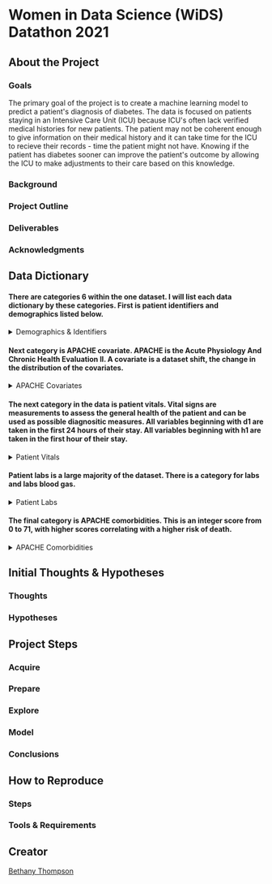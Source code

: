 # Women in Data Science (WiDS) Datathon 2021
## About the Project
### Goals
The primary goal of the project is to create a machine learning model to predict a patient's diagnosis of diabetes. The data is focused on patients staying in an Intensive Care Unit (ICU) because ICU's often lack verified medical histories for new patients. The patient may not be coherent enough to give information on their medical history and it can take time for the ICU to recieve their records - time the patient might not have. Knowing if the patient has diabetes sooner can improve the patient's outcome by allowing the ICU to make adjustments to their care based on this knowledge.

### Background

### Project Outline

### Deliverables

### Acknowledgments

## Data Dictionary
#### There are categories 6 within the one dataset. I will list each data dictionary by these categories. First is patient identifiers and demographics listed below.
<details>
<summary> Demographics & Identifiers </summary>

| Feature Name          | Description                                                                                                                                             | Data Type | Null % |
|-----------------------|---------------------------------------------------------------------------------------------------------------------------------------------------------|-----------|--------|
| encounter_id          | Unique ID number for patient unit stay                                                                                                                  | integer   | 0      |
| hospital_id           | Unique ID number for each hospital: 204 hospitals                                                                                                       | integer   | 0      |
| age                   | Age of patient in years: 0 - 89                                                                                                                         | float     | 4      |
| bmi                   | Body Mass Index in kg/m^2: goes to 6 decimal places                                                                                                     | float     | 4      |
| elective_surgery      | Boolean if patient was admitted for elective surgery                                                                                                    | integer   | 0      |
| ethnicity             | The common national or cultural tradition which the person belongs to: <br>African American, Asian, Caucasian, Hispanic, Native American, Other/Unknown | string    | 1      |
| gender                | The genotypical sex of the patient: 'M' or 'F'                                                                                                          | string    | 0      |
| height                | Height in centimeters                                                                                                                                   | float     | 2      |
| hospital_admit_source | Location of patient prior to being admitted to hospital                                                                                                 | string    | 26     |
| icu_admit_source      | Location of patient prior to being admitted to unit                                                                                                     | string    | 0      |
| icu_id                | Unique ID # for unit the patient was admitted                                                                                                           | integer   | 0      |
| icu_stay_type         | 3 types: admit, transfer, or readmit                                                                                                                    | string    | 0      |
| icu_type              | Classification for type of care the unit can give                                                                                                       | string    | 0      |
| pre_icu_los_days      | Length of stay between hospital admission and unit admission                                                                                            | float     | 0      |
| readmission_status    | Whether patient has been admitted to the unit previously, all values are 0                                                                              | integer   | 0      |
| weight                | The weight (body mass) in kilograms                                                                                                                     | float     | 3      |

</details>

#### Next category is APACHE covariate. APACHE is the Acute Physiology And Chronic Health Evaluation II. A covariate is a dataset shift, the change in the distribution of the covariates.  

<details>
<summary> APACHE Covariates </summary>

| Feature Name          | Description                                                                                                                                                                                                                                                                            | Data Type | Null % |
|-----------------------|----------------------------------------------------------------------------------------------------------------------------------------------------------------------------------------------------------------------------------------------------------------------------------------|-----------|--------|
| albumin_apache        | Albumin concentration measured during the first 24 hours in g/L, results in the highest APACHE III score. Ranges from 1.2 - 4.6                                                                                                                                                        | float     | 60     |
| apache_2_diagnosis    | APACHE II diagnosis for the ICU admission. Ranges from 101 - 308                                                                                                                                                                                                                       | float     | 1      |
| apache_3j_diagnosis   | APACHE III-J sub-diagnosis code, best describes the reason for the ICU admission. Ranges from .01 - 2201.05                                                                                                                                                                            | float     | 1      |
| apache_post_operative | APACHE operative status; 1 for post-operative, 0 for non-operative                                                                                                                                                                                                                     | integer   | 0      |
| arf_apache            | Whether the patient had acute renal failure during the first 24 hours of their unit stay, defined as a 24 hour urine output <410ml, creatinine >=133 micromol/L and no chronic dialysis. 0 or 1                                                                                        | integer   | 0      |
| bilirubin_apache      | Bilirubin concentration measured during the first 24 hours in micromol/L, results in the highest APACHE III score. Ranges from .1 - 60.2                                                                                                                                               | float     | 63     |
| bun_apache            | Blood Urea Nitrogen concentration measured during the first 24 hours in mmol/L, results in the highest APACHE III score. Ranges from 4.0 - 27.0                                                                                                                                        | float     | 20     |
| creatinine_apache     | Creatinine concentration measured during the first 24 hours in micromol/L, results in the highest APACHE III score. Ranges from .3 - 11.18                                                                                                                                             | float     | 19     |
| fio2_apache           | Fraction of Inspired Oxygen from the arterial blood gas taken during the first 24 hours of unit admission, produces the highest APACHE III score for oxygenation. Ranges from .21 - 1.0                                                                                                | float     | 77     |
| gcs_eyes_apache       | Eye opening component of the Glasgow Coma Scale measured during the first 24 hours, results in the highest APACHE III score. Values of 1, 2, 3, or 4                                                                                                                                   | float     | 2      |
| gcs_motor_apache      | Motor component of the Glasgow Coma Scale measured during the first 24 hours, results in the highest APACHE III score. Values of 1, 2, 3, 4, 5, or 6                                                                                                                                   | float     | 2      |
| gcs_unable_apache     | Whether the Glasgow Coma Scale was unable to be assessed due to patient sedation. 0 or 1                                                                                                                                                                                               | float     | 1      |
| gcs_verbal_apache     | Verbal component of the Glasgow Coma Scale measured during the first 24 hours, results in the highest APACHE III score. Values of 1, 2, 3, 4, or 5                                                                                                                                     | float     | 2      |
| glucose_apache        | Glucose concentration measured during the first 24 hours in mmol/L, results in the highest APACHE III score. Ranges from 39.0 - 598.7                                                                                                                                                  | float     | 11     |
| heart_rate_apache     | Heart rate measured during the first 24 hours in bpm, results in the highest APACHE III score. Ranges from 30.0 - 178.0                                                                                                                                                                | float     | 0      |
| hematocrit_apache     | Hematocrit measured during the first 24 hours, results in the highest APACHE III score. Ranges from 16.2 - 51.4                                                                                                                                                                        | float     | 21     |
| intubated_apache      | Whether the patient was intubated at the time of the highest scoring arterial blood gas used in the oxygenation score. 0 or 1                                                                                                                                                          | integer   | 0      |
| map_apache            | Mean Arterial Pressure measured during the first 24 hours in ml of mercury, results in the highest APACHE III score. Ranges from 40.0 - 200.0                                                                                                                                          | float     | 1      |
| paco2_apache          | Partial Pressure of Carbon Dioxide from the arterial blood gas taken during the first 24 hours of unit admission in ml of mercury, produces the highest APACHE III score for oxygenation. Ranges from 18.0 - 95.0ml of mercury                                                         | float     | 77     |
| paco2_for_ph_apache   | Partial Pressure of Carbon Dioxide from the arterial blood gas taken during the first 24 hours of unit admission ml of mercury, produces the highest APACHE III score for acid-base disturbance. Ranges from 18.0 - 95.0                                                               | float     | 77     |
| pao2_apache           | Partial Pressure of Oxygen from the arterial blood gas taken during the first 24 hours of unit admission in ml of mercury, produces the highest APACHE III score for oxygenation. Ranges from 31.0 - 498.0                                                                             | float     | 77     |
| ph_apache             | pH from the arterial blood gas taken during the first 24 hours of unit admission, produces the highest APACHE III score for acid-base disturbance. Ranges from 6.97 - 7.59                                                                                                             | float     | 77     |
| resprate_apache       | Respiratory rate measured during the first 24 hours in breaths/minute, results in the highest APACHE III score. Ranges from 4.0 - 60.0                                                                                                                                                 | float     | 1      |
| sodium_apache         | Sodium concentration measured during the first 24 hours in mmol/L, results in the highest APACHE III score. Ranges from 117.0 - 158.0                                                                                                                                                  | float     | 19     |
| temp_apache           | Temperature measured during the first 24 hours in degrees celsius, results in the highest APACHE III score. Ranges from 32.1 - 39.7                                                                                                                                                    | float     | 5      |
| urineoutput_apache    | Total urine output for the first 24 hours in ml. Ranges from 0 - 8716.7                                                                                                                                                                                                                | float     | 49     |
| ventilated_apache     | Whether the patient was invasively ventilated at the time of the highest scoring arterial blood gas using the oxygenation scoring algorithm, including any mode of positive pressure ventilation delivered through a circuit attached to an endo-tracheal tube or tracheostomy. 0 or 1 | integer   | 0      |
| wbc_apache            | White blood cell count measured during the first 24 hours in 10^9/L, results in the highest APACHE III score. Ranges from .9 - 45.8                                                                                                                                                    | float     | 23     |

</details>

#### The next category in the data is patient vitals. Vital signs are measurements to assess the general health of the patient and can be used as possible diagnositic measures. All variables beginning with d1 are taken in the first 24 hours of their stay. All variables beginning with h1 are taken in the first hour of their stay.  

<details>
<summary> Patient Vitals </summary>
  
  **Day 1 Vitals**
  
  | Variable Name             | Description                                                                                                           | Data Type | Null % |
|---------------------------|-----------------------------------------------------------------------------------------------------------------------|-----------|--------|
| d1_diasbp_invasive_max    | Highest diastolic blood pressure in ml of mercury, invasively measured. Ranges from 37 - 181                          | integer   | 73     |
| d1_diasbp_invasive_min    | Lowest diastolic blood pressure in ml of mercury, invasively measured. Ranges from 5 - 89                             | integer   | 73     |
| d1_diasbp_max             | Highest diastolic blood pressure in ml of mercury, either non-invasively or invasively measured. Ranges from 46 - 165 | integer   | 0      |
| d1_diasbp_min             | Lowest diastolic blood pressure in ml of mercury, either non-invasively or invasively measured. Ranges from 13 - 90   | integer   | 0      |
| d1_diasbp_noninvasive_max | Highest diastolic blood pressure in ml of mercury, non-invasively measured. Ranges from 46 - 165                      | integer   | 1      |
| d1_diasbp_noninvasive_min | Lowest diastolic blood pressure in ml of mercury, non-invasively measured. Ranges from 13 - 90                        | integer   | 1      |
| d1_heartrate_max          | Highest heart rate in beats/minute. Ranges from 58 - 177                                                              | integer   | 0      |
| d1_heartrate_min          | Lowest heart rate in beats/minute. Ranges from 0 - 175                                                                | integer   | 0      |
| d1_mbp_invasive_max       | Highest mean blood pressure in ml of mercury, invasively measured. Ranges from 38 - 322                               | integer   | 73     |
| d1_mbp_invasive_min       | Lowest mean blood pressure in ml of mercury, invasively measured. Ranges from 2 - 119                                 | integer   | 73     |
| d1_mbp_max                | Highest mean blood pressure in ml of mercury, either non-invasively or invasively measured. Ranges from 60 - 184      | integer   | 0      |
| d1_mbp_min                | Lowest mean blood pressure in ml of mercury, either non-invasively or invasively measured. Ranges from 22 - 112       | integer   | 0      |
| d1_mbp_noninvasive_max    | Highest mean blood pressure in ml of mercury, non-invasively measured. Ranges from 60 - 181                           | integer   | 2      |
| d1_mbp_noninvasive_min    | Lowest mean blood pressure in ml of mercury, non-invasively measured. Ranges from 22 - 112                            | integer   | 2      |
| d1_resprate_max           | Highest respiratory rate in breaths/minute. Ranges from 14 - 92                                                       | integer   | 1      |
| d1_resprate_min           | Lowest respiratory rate in breaths/minute. Ranges from 0 - 100                                                        | integer   | 1      |
| d1_spo2_max               | Highest peripheral oxygen saturation as a %. Ranges from 0 - 100                                                      | integer   | 0      |
| d1_spo2_min               | Lowest peripheral oxygen saturation as a %. Ranges from 0 - 100                                                       | integer   | 0      |
| d1_sysbp_invasive_max     | Highest systolic blood pressure in ml of mercury, invasively measured. Ranges from 71 - 295                           | integer   | 73     |
| d1_sysbp_invasive_min     | Lowest systolic blood pressure in ml of mercury, invasively measured. Ranges from 10 - 172                            | integer   | 73     |
| d1_sysbp_max              | Highest systolic blood pressure in ml of mercury, either non-invasively or invasively measured. Ranges from 90 - 232  | integer   | 0      |
| d1_sysbp_min              | Lowest systolic blood pressure in ml of mercury, either non-invasively or invasively measured. Ranges from 41 - 160   | integer   | 0      |
| d1_sysbp_noninvasive_max  | Highest systolic blood pressure in ml of mercury, non-invasively measured. Ranges from 90 - 232                       | integer   | 1      |
| d1_sysbp_noninvasive_min  | Lowest systolic blood pressure in ml of mercury, non-invasively measured. Ranges from 41 - 160                        | integer   | 1      |
| d1_temp_max               | Highest core temperature in degrees Celsius, invasively measured. Ranges from 35 - 40                                 | integer   | 3      |
| d1_temp_min               | Lowest core temperature in degrees Celsius. Ranges from 32 - 38                                                       | integer   | 3      |
  
  **Hour 1 Vitals**
  
  | Variable Name             | Description                                                                                                           | Data Type | Null % |
|---------------------------|-----------------------------------------------------------------------------------------------------------------------|-----------|--------|
|h1_diasbp_invasive_max    | Highest diastolic blood pressure in ml of mercury, invasively measured. Ranges from 33 - 135                          | integer   | 81     |
| h1_diasbp_invasive_min    | Lowest diastolic blood pressure in ml of mercury, invasively measured. Ranges from 19 - 104                           | integer   | 81     |
| h1_diasbp_max             | Highest diastolic blood pressure in ml of mercury, either non-invasively or invasively measured. Ranges from 37 - 143 | integer   | 4      |
| h1_diasbp_min             | Lowest diastolic blood pressure in ml of mercury, either non-invasively or invasively measured. Ranges from 22 - 113  | integer   | 4      |
| h1_diasbp_noninvasive_max | Highest diastolic blood pressure in ml of mercury, non-invasively measured. Ranges from 37 - 144                      | integer   | 9      |
| h1_diasbp_noninvasive_min | Lowest diastolic blood pressure in ml of mercury, non-invasively measured. Ranges from 22 - 114                       | integer   | 9      |
| h1_heartrate_max          | Highest heart rate in beats/minute. Ranges from 46 - 164                                                              | integer   | 3      |
| h1_heartrate_min          | Lowest heart rate in beats/minute. Ranges from 36 - 144                                                               | integer   | 3      |
| h1_mbp_invasive_max       | Highest mean blood pressure in ml of mercury, invasively measured. Ranges from 36 - 293                               | integer   | 80     |
| h1_mbp_invasive_min       | Lowest mean blood pressure in ml of mercury, invasively measured. Ranges from 8 - 140                                 | integer   | 80     |
| h1_mbp_max                | Highest mean blood pressure in ml of mercury, either non-invasively or invasively measured. Ranges from 49 - 165      | integer   | 5      |
| h1_mbp_min                | Lowest mean blood pressure in ml of mercury, either non-invasively or invasively measured. Ranges from 32 - 138       | integer   | 5      |
| h1_mbp_noninvasive_max    | Highest mean blood pressure in ml of mercury, non-invasively measured. Ranges from 49 - 163                           | integer   | 10     |
| h1_mbp_noninvasive_min    | Lowest mean blood pressure in ml of mercury, non-invasively measured. Ranges from 32 - 138                            | integer   | 10     |
| h1_resprate_max           | Highest respiratory rate in breaths/minute. Ranges from 10 - 59                                                       | integer   | 5      |
| h1_resprate_min           | Lowest respiratory rate in breaths/minute. Ranges from 0 - 189                                                        | integer   | 5      |
| h1_spo2_max               | Highest peripheral oxygen saturation as a %. Ranges from 0 - 100                                                      | integer   | 5      |
| h1_spo2_min               | Lowest peripheral oxygen saturation as a %. Ranges from 0 - 100                                                       | integer   | 5      |
| h1_sysbp_invasive_max     | Highest systolic blood pressure in ml of mercury, invasively measured. Ranges from 65 - 246                           | integer   | 81     |
| h1_sysbp_invasive_min     | Lowest systolic blood pressure in ml of mercury, invasively measured. Ranges from 31 - 198                            | integer   | 81     |
| h1_sysbp_max              | Highest systolic blood pressure in ml of mercury, either non-invasively or invasively measured. Ranges from 75 - 223  | integer   | 4      |
| h1_sysbp_min              | Lowest systolic blood pressure in ml of mercury, either non-invasively or invasively measured. Ranges from 53 - 194   | integer   | 4      |
| h1_sysbp_noninvasive_max  | Highest systolic blood pressure in ml of mercury, non-invasively measured. Ranges from 75 - 223                       | integer   | 9      |
| h1_sysbp_noninvasive_min  | Lowest systolic blood pressure in ml of mercury, non-invasively measured. Ranges from 53 - 195                        | integer   | 9      |
| h1_temp_max               | Highest core temperature in degrees Celsius, invasively measured. Ranges from 33 - 40                                 | integer   | 23     |
| h1_temp_min               | Lowest core temperature in degrees Celsius. Ranges from 33 - 39                                                       | integer   | 23     |
  
</details>

#### Patient labs is a large majority of the dataset. There is a category for labs and labs blood gas.

<details>
<summary> Patient Labs </summary>
  
   **Day 1 Labs**
   
   | Variable Name        | Description                                                                                                          | Data Type | Null % |
|----------------------|----------------------------------------------------------------------------------------------------------------------|-----------|--------|
| d1_albumin_max       | The lowest albumin concentration of the patient in their serum in g/L. Ranges from 1 - 5                             | Float     | 55     |
| d1_albumin_min       | The lowest albumin concentration of the patient in their serum in g/L. Ranges from 1 - 4                             | Float     | 55     |
| d1_bilirubin_max     | The highest bilirubin concentration of the patient in their serum or plasma in micromol/L. Ranges from 0 - 60        | Float     | 59     |
| d1_bilirubin_min     | The lowest bilirubin concentration of the patient in their serum or plasma in micromol/L. Ranges from 0 - 58         | Float     | 59     |
| d1_bun_max           | The highest blood urea nitrogen concentration of the patient in their serum or plasma in mmol/L. Ranges from 4 - 126 | Float     | 11     |
| d1_bun_min           | The lowest blood urea nitrogen concentration of the patient in their serum or plasma in mmol/L. Ranges from 3 - 113  | Float     | 11     |
| d1_calcium_max       | The highest calcium concentration of the patient in their serum in mmol/L. Ranges from 6 - 11                        | Float     | 13     |
| d1_calcium_min       | The lowest calcium concentration of the patient in their serum in mmol/L. Ranges from 6 - 10                         | Float     | 13     |
| d1_creatinine_max    | The highest creatinine concentration of the patient in their serum or plasma in micromol/L. Ranges from 0 - 11       | Float     | 10     |
| d1_creatinine_min    | The lowest creatinine concentration of the patient in their serum or plasma in micromol/L. Ranges from 0 - 10        | Float     | 10     |
| d1_glucose_max       | The highest glucose concentration of the patient in their serum or plasma in mmol/L. Ranges from 73 - 611            | Integer   | 6      |
| d1_glucose_min       | The lowest glucose concentration of the patient in their serum or plasma in mmol/L. Ranges from 33 - 288             | Integer   | 6      |
| d1_hco3_max          | The highest bicarbonate concentration for the patient in their serum or plasma in mmol/L. Ranges from 12 - 40        | Float     | 15     |
| d1_hco3_min          | The lowest bicarbonate concentration for the patient in their serum or plasma in mmol/L. Ranges from 7 - 39          | Float     | 15     |
| d1_hemaglobin_max    | The highest hemoglobin concentration for the patient in g/dL. Ranges from 7 - 17                                     | Float     | 12     |
| d1_hemaglobin_min    | The lowest hemoglobin concentration for the patient in g/dL. Ranges from 7 - 17                                      | Float     | 12     |
| d1_hematocrit_max    | The highest volume proportion of red blood cells in a patient's blood, expressed as a fraction. Ranges from 20 - 52  | Float     | 12     |
| d1_hematocrit_min    | The lowest volume proportion of red blood cells in a patient's blood, expressed as a fraction. Ranges from 16 - 50   | Float     | 12     |
| d1_inr_max           | The highest international normalized ratio for the patient in micromol/L. Ranges from 1 - 8                          | Float     | 62     |
| d1_inr_min           | The lowest international normalized ratio for the patient in micromol/L. Ranges from 1 - 6                           | Float     | 62     |
| d1_lactate_max       | The highest lactate concentration for the patient in their serum or plasma in mmol/L. Ranges from 0 - 20             | Float     | 73     |
| d1_lactate_min       | The lowest lactate concentration for the patient in their serum or plasma in mmol/L. Ranges from 0 - 15              | Float     | 73     |
| d1_platelets_max     | The highest platelet count for the patient in 10^9/L. Ranges from 27 - 585                                           | Integer   | 14     |
| d1_platelets_min     | The lowest platelet count for the patient in 10^9/L. Ranges from 19 - 557                                            | Integer   | 14     |
| d1_potassium_max     | The highest potassium concentration for the patient in their serum or plasma in mmol/L. Ranges from 3 - 7            | Float     | 10     |
| d1_potassium_min     | The lowest potassium concentration for the patient in their serum or plasma in mmol/L. Ranges from 2 - 6             | Float     | 10     |
| d1_sodium_max        | The highest sodium concentration for the patient in their serum or plasma in mmol/L. Ranges from 123 - 158           | Float     | 10     |
| d1_sodium_min        | The lowest sodium concentration for the patient in their serum or plasma in mmol/L. Ranges from 117 - 153            | Float     | 10     |
| d1_wbc_max           | The highest white blood cell count for the patient in 10^9/L. Ranges from 1 - 46                                     | Float     | 13     |
| d1_wbc_min           | The lowest white blood cell count for the patient in 10^9/L. Ranges from 1 - 41                                      | Float     | 13     |
   
   **Hour 1 Labs**
   
   | Variable Name        | Description                                                                                                          | Data Type | Null % |
|----------------------|----------------------------------------------------------------------------------------------------------------------|-----------|--------|
| h1_albumin_max       | The lowest albumin concentration of the patient in their serum in g/L. Ranges from 1 - 5                             | Float     | 91     |
| h1_albumin_min       | The lowest albumin concentration of the patient in their serum in g/L. Ranges from 1 - 5                             | Float     | 91     |
| h1_bilirubin_max     | The highest bilirubin concentration of the patient in their serum or plasma in micromol/L. Ranges from 0 - 58        | Float     | 92     |
| h1_bilirubin_min     | The lowest bilirubin concentration of the patient in their serum or plasma in micromol/L. Ranges from 0 - 58         | Float     | 92     |
| h1_bun_max           | The highest blood urea nitrogen concentration of the patient in their serum or plasma in mmol/L. Ranges from 4 - 135 | Float     | 81     |
| h1_bun_min           | The lowest blood urea nitrogen concentration of the patient in their serum or plasma in mmol/L. Ranges from 4 - 135  | Float     | 81     |
| h1_calcium_max       | The highest calcium concentration of the patient in their serum in mmol/L. Ranges from 6 - 11                        | Float     | 81     |
| h1_calcium_min       | The lowest calcium concentration of the patient in their serum in mmol/L. Ranges from 5 - 11                         | Float     | 81     |
| h1_creatinine_max    | The highest creatinine concentration of the patient in their serum or plasma in micromol/L. Ranges from 0 - 12       | Float     | 81     |
| h1_creatinine_min    | The lowest creatinine concentration of the patient in their serum or plasma in micromol/L. Ranges from 0 - 12        | Float     | 81     |
| h1_glucose_max       | The highest glucose concentration of the patient in their serum or plasma in mmol/L. Ranges from 59 - 695            | Integer   | 58     |
| h1_glucose_min       | The lowest glucose concentration of the patient in their serum or plasma in mmol/L. Ranges from 42 - 670             | Integer   | 58     |
| h1_hco3_max          | The highest bicarbonate concentration for the patient in their serum or plasma in mmol/L. Ranges from 6 - 39         | Float     | 82     |
| h1_hco3_min          | The lowest bicarbonate concentration for the patient in their serum or plasma in mmol/L. Ranges from 6 - 39          | Float     | 82     |
| h1_hemaglobin_max    | The highest hemoglobin concentration for the patient in g/dL 5 - 17                                                  | Float     | 79     |
| h1_hemaglobin_min    | The lowest hemoglobin concentration for the patient in g/dL. Ranges from 5 - 17                                      | Float     | 79     |
| h1_hematocrit_max    | The highest volume proportion of red blood cells in a patient's blood, expressed as a fraction. Ranges from 16 - 52  | Float     | 79     |
| h1_hematocrit_min    | The lowest volume proportion of red blood cells in a patient's blood, expressed as a fraction. Ranges from 16 - 52   | Float     | 79     |
| h1_inr_max           | The highest international normalized ratio for the patient in micromol/L. Ranges from 1 - 8                          | Float     | 62     |
| h1_inr_min           | The lowest international normalized ratio for the patient in micromol/L. Ranges from 1 - 6                           | Float     | 62     |
| h1_lactate_max       | The highest lactate concentration for the patient in their serum or plasma in mmol/L. Ranges from 0 - 18             | Float     | 91     |
| h1_lactate_min       | The lowest lactate concentration for the patient in their serum or plasma in mmol/L. Ranges from 0 - 18              | Float     | 91     |
| h1_platelets_max     | The highest platelet count for the patient in 10^9/L. Ranges from 20 - 585                                           | Integer   | 81     |
| h1_platelets_min     | The lowest platelet count for the patient in 10^9/L. Ranges from 20 - 585                                            | Integer   | 81     |
| h1_potassium_max     | The highest potassium concentration for the patient in their serum or plasma in mmol/L. Ranges from 2 - 7            | Float     | 77     |
| h1_potassium_min     | The lowest potassium concentration for the patient in their serum or plasma in mmol/L. Ranges from 2 - 7             | Float     | 77     |
| h1_sodium_max        | The highest sodium concentration for the patient in their serum or plasma in mmol/L. Ranges from 114 - 157           | Float     | 78     |
| h1_sodium_min        | The lowest sodium concentration for the patient in their serum or plasma in mmol/L. Ranges from 114 - 157            | Float     | 78     |
| h1_wbc_max           | The highest white blood cell count for the patient in 10^9/L. Ranges from 1 - 44                                     | Float     | 81     |
| h1_wbc_min           | The lowest white blood cell count for the patient in 10^9/L. Ranges from 1 - 44                                      | Float     | 81     |
   
   **Day 1 Blood Labs**
   
   | Variable Name        | Description                                                                                                          | Data Type | Null % |
|----------------------|----------------------------------------------------------------------------------------------------------------------|-----------|--------|
| d1_arterial_pco2_max | The highest arterial partial pressure of carbon dioxide for the patient in ml of mercury. Ranges from 18 - 111       | Float     | 65     |
| d1_arterial_pco2_min | The lowest arterial partial pressure of carbon dioxide for the patient in ml of mercury. Ranges from 15 - 86         | Float     | 65     |
| d1_arterial_ph_max   | The highest arterial pH for the patient. Ranges from 7 - 8                                                           | Float     | 65     |
| d1_arterial_ph_min   | The lowest arterial pH for the patient. Ranges from 7 - 8                                                            | Float     | 65     |
| d1_arterial_po2_max  | The highest arterial partial pressure of oxygen for the patient in ml of mercury. Ranges from 39 - 541               | Float     | 65     |
| d1_arterial_po2_min  | The lowest arterial partial pressure of oxygen for the patient in ml of mercury. Ranges from 28 - 449                | Float     | 65     |
| d1_pao2fio2ratio_max | The highest fraction of inspired oxygen for the patient. Ranges from 55 - 835                                        | Float     | 72     |
| d1_pao2fio2ratio_min | The lowest fraction of inspired oxygen for the patient. Ranges from 36 - 604                                         | Float     | 72     |
   
   **Hour 1 Blood Labs**
   | Variable Name        | Description                                                                                                          | Data Type | Null % |
|----------------------|----------------------------------------------------------------------------------------------------------------------|-----------|--------|
| h1_arterial_pco2_max | The highest arterial partial pressure of carbon dioxide for the patient in ml of mercury. Ranges from 15 - 112       | Float     | 83     |
| h1_arterial_pco2_min | The lowest arterial partial pressure of carbon dioxide for the patient in ml of mercury. Ranges from 15 - 107        | Float     | 83     |
| h1_arterial_ph_max   | The highest arterial pH for the patient. Ranges from 7 - 8                                                           | Float     | 83     |
| h1_arterial_ph_min   | The lowest arterial pH for the patient. Ranges from 7 - 8                                                            | Float     | 83     |
| h1_arterial_po2_max  | The highest arterial partial pressure of oxygen for the patient in ml of mercury. Ranges from 34 - 535               | Float     | 83     |
| h1_arterial_po2_min  | The lowest arterial partial pressure of oxygen for the patient in ml of mercury 31 - 515                             | Float     | 83     |
| h1_pao2fio2ratio_max | The highest fraction of inspired oxygen for the patient. Ranges from 42 - 720                                        | Float     | 87     |
| h1_pao2fio2ratio_min | The lowest fraction of inspired oxygen for the patient. Ranges from 38 - 655                                         | Float     | 87     |
   
   
</details>

#### The final category is APACHE comorbidities. This is an integer score from 0 to 71, with higher scores correlating with a higher risk of death.

<details>
<summary> APACHE Comorbidities </summary>
  
</details>

## Initial Thoughts & Hypotheses
### Thoughts
### Hypotheses
## Project Steps
### Acquire
### Prepare
### Explore
### Model
### Conclusions
## How to Reproduce
### Steps
### Tools & Requirements
## Creator
[Bethany Thompson](https://github.com/ThompsonBethany01)
